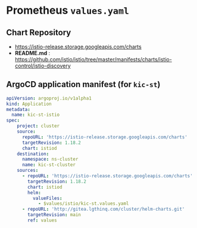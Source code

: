 # Prometheus `values.yaml`

## Chart Repository

- <https://istio-release.storage.googleapis.com/charts>
- **README.md** : <https://github.com/istio/istio/tree/master/manifests/charts/istio-control/istio-discovery>

## ArgoCD application manifest (for `kic-st`)

```yaml
apiVersion: argoproj.io/v1alpha1
kind: Application
metadata:
  name: kic-st-istio
spec:
    project: cluster
    source:
      repoURL: 'https://istio-release.storage.googleapis.com/charts'
      targetRevision: 1.18.2
      chart: istiod
    destination:
      namespace: ns-cluster
      name: kic-st-cluster
    sources:
      - repoURL: 'https://istio-release.storage.googleapis.com/charts'
        targetRevision: 1.18.2
        chart: istiod
        helm:
          valueFiles:
            - $values/istio/kic-st.values.yaml
      - repoURL: 'http://gitea.lgthinq.com/cluster/helm-charts.git'
        targetRevision: main
        ref: values
```
